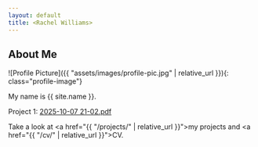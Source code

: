 ```yaml
---
layout: default
title: <Rachel Williams>
---
```


## About Me


![Profile Picture]({{ "assets/images/profile-pic.jpg" | relative_url }}){: class="profile-image"}

 
My name is {{ site.name }}.

Project 1:
[2025-10-07 21-02.pdf](https://github.com/user-attachments/files/22757071/2025-10-07.21-02.pdf)

Take a look at <a href="{{ "/projects/" | relative_url }}">my projects</a> and <a href="{{ "/cv/" | relative_url }}">CV</a>.
